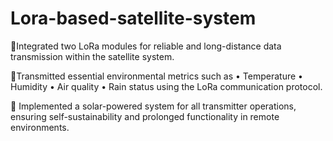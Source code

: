 # Lora-based-satellite-system

🔸Integrated two LoRa modules for reliable and long-distance data transmission within the satellite system.

🔹Transmitted essential environmental metrics such as 
• Temperature
• Humidity
• Air quality
• Rain status 
using the LoRa communication protocol.

🔸 Implemented a solar-powered system for all transmitter operations, ensuring self-sustainability and prolonged functionality in remote environments.